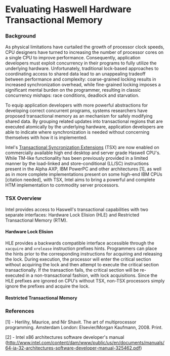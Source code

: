 # Evaluating Haswell Hardware Transactional Memory

### Background

As physical limitations have curtailed the growth of processor clock speeds, CPU designers have turned to increasing the number of processor cores on a single CPU to improve performance. Consequently, application developers must exploit concurrency in their programs to fully utilize the underlying hardware. Unfortunately, traditional lock-based approaches to coordinating access to shared data lead to an unappealing tradeoff between performance and complexity: coarse-grained locking results in increased synchronization overhead, while fine-grained locking imposes a significant mental burden on the programmer, resulting in classic concurrency mishaps: race conditions, deadlock and starvation.
 
  To equip application developers with more powerful abstractions for developing correct concurrent programs, systems researchers have proposed transactional memory as an mechanism for safely modifying shared data. By grouping related updates into transactional regions that are executed atomically by the underlying hardware, application developers are able to indicate where synchronization is needed without concerning themselves with how it is implemented. 

Intel's [Transactional Syncronization Extensions](http://software.intel.com/en-us/blogs/2012/02/07/transactional-synchronization-in-haswell) (TSX) are now enabled on commercially available high end desktop and server grade Haswell CPU's. While  TM-like functionality has been previously provided in a limited manner by the load-linked and store-conditional (LL/SC) instructions present in the Alpha AXP, IBM PowerPC and other architectures [1], as well as in more complete implementations present on some high-end IBM CPUs [citation needed], with TSX, Intel aims to bring a powerful and complete HTM implementation to commodity server processors.

### TSX Overview

Intel provides access to Haswell's transactional capabilities with two separate interfaces: Hardware Lock Elision (HLE) and Restricted Transactional Memory (RTM).

#### Hardware Lock Elision
HLE provides a backwards compatible interface accessible through the `xacquire` and `xrelease` instruction prefixes hints. Programmers can place the hints prior to the corresponding instructions for acquiring and releasing the lock. During execution, the processor will enter the critical section without acquiring the lock and then attempt to execute the critical section transactionally. If the transaction fails, the critical section will be re-executed in a non-transactional fashion, with lock acquisitions. Since the HLE prefixes are ignored on CPU's without TSX, non-TSX processors simply ignore the prefixes and acquire the lock.

#### Restricted Transactional Memory
 								
### References

[1] - Herlihy, Maurice, and Nir Shavit. The art of multiprocessor programming. Amsterdam London: Elsevier/Morgan Kaufmann, 2008. Print.

[2] - Intel x86 architectures software developer's manual (http://www.intel.com/content/dam/www/public/us/en/documents/manuals/64-ia-32-architectures-software-developer-manual-325462.pdf)


